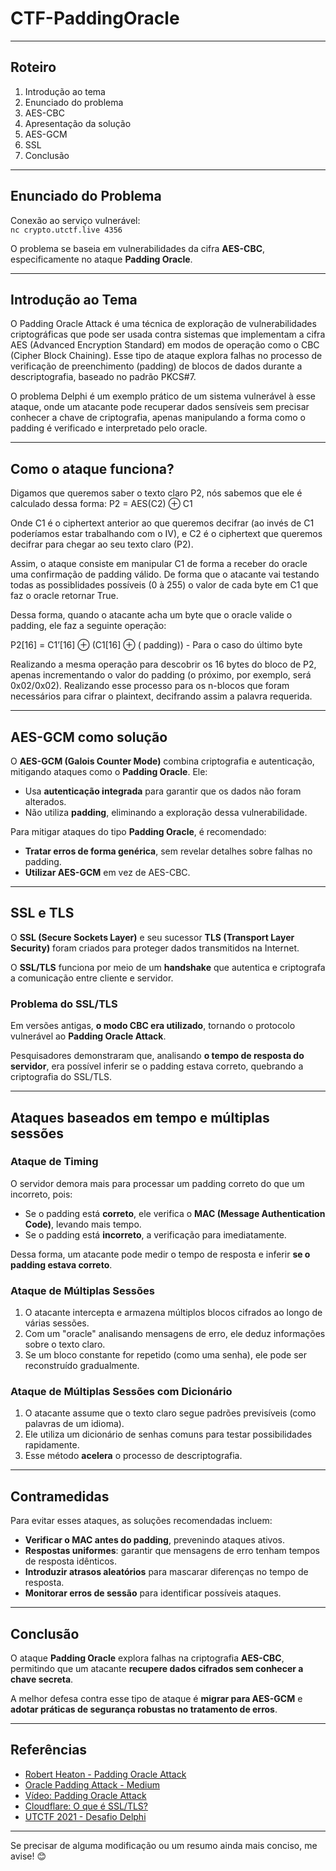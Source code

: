 # CTF-PaddingOracle
---

## **Roteiro**  
1. Introdução ao tema  
2. Enunciado do problema  
3. AES-CBC  
4. Apresentação da solução  
5. AES-GCM  
6. SSL  
7. Conclusão  

---

## **Enunciado do Problema**  
Conexão ao serviço vulnerável:  
`nc crypto.utctf.live 4356`

O problema se baseia em vulnerabilidades da cifra **AES-CBC**, especificamente no ataque **Padding Oracle**.

---

## **Introdução ao Tema**  
O Padding Oracle Attack é uma técnica de exploração de vulnerabilidades criptográficas que pode
ser usada contra sistemas que implementam a cifra AES (Advanced Encryption Standard) em modos
de operação como o CBC (Cipher Block Chaining).
Esse tipo de ataque explora falhas no processo de verificação de preenchimento (padding) de blocos de dados durante a descriptografia, baseado no padrão PKCS#7. 

O problema Delphi é um exemplo prático de um sistema vulnerável à esse ataque, onde um atacante pode recuperar dados sensíveis sem precisar conhecer a chave de criptografia, apenas manipulando a forma como o
padding é verificado e interpretado pelo oracle.

---

## **Como o ataque funciona?**  
Digamos que queremos saber o texto claro P2, nós sabemos que ele é calculado dessa forma:
P2 = AES(C2) ⊕ C1 

Onde C1 é o ciphertext anterior ao  que queremos decifrar 
(ao invés de C1 poderíamos estar trabalhando com o IV), e C2 é o ciphertext que queremos
decifrar para chegar ao seu texto claro (P2).

Assim, o ataque consiste em manipular C1 de forma a receber do oracle uma confirmação 
de padding válido. De forma que o atacante vai testando todas as possiblidades possíveis 
(0 à 255) o valor de cada byte em C1 que faz o oracle retornar True.

Dessa forma, quando o atacante acha um byte que o oracle valide o padding, ele faz a seguinte
operação:

P2[16] = C1’[16] ⊕ (C1[16]  ⊕ ( padding)) - Para o caso do último byte

Realizando a mesma operação para descobrir os 16 bytes do bloco de P2, 
apenas incrementando o valor do padding (o próximo, por exemplo, será 0x02/0x02). 
Realizando esse processo para os n-blocos que foram necessários para cifrar o plaintext,
decifrando assim a palavra requerida.

---

## **AES-GCM como solução**  
O **AES-GCM (Galois Counter Mode)** combina criptografia e autenticação, mitigando ataques como o **Padding Oracle**. Ele:  
- Usa **autenticação integrada** para garantir que os dados não foram alterados.  
- Não utiliza **padding**, eliminando a exploração dessa vulnerabilidade.  

Para mitigar ataques do tipo **Padding Oracle**, é recomendado:  
- **Tratar erros de forma genérica**, sem revelar detalhes sobre falhas no padding.  
- **Utilizar AES-GCM** em vez de AES-CBC.  

---

## **SSL e TLS**  
O **SSL (Secure Sockets Layer)** e seu sucessor **TLS (Transport Layer Security)** foram criados para proteger dados transmitidos na Internet.  

O **SSL/TLS** funciona por meio de um **handshake** que autentica e criptografa a comunicação entre cliente e servidor.  

### **Problema do SSL/TLS**  
Em versões antigas, **o modo CBC era utilizado**, tornando o protocolo vulnerável ao **Padding Oracle Attack**.  

Pesquisadores demonstraram que, analisando **o tempo de resposta do servidor**, era possível inferir se o padding estava correto, quebrando a criptografia do SSL/TLS.

---

## **Ataques baseados em tempo e múltiplas sessões**  

### **Ataque de Timing**  
O servidor demora mais para processar um padding correto do que um incorreto, pois:  
- Se o padding está **correto**, ele verifica o **MAC (Message Authentication Code)**, levando mais tempo.  
- Se o padding está **incorreto**, a verificação para imediatamente.  

Dessa forma, um atacante pode medir o tempo de resposta e inferir **se o padding estava correto**.

### **Ataque de Múltiplas Sessões**  
1. O atacante intercepta e armazena múltiplos blocos cifrados ao longo de várias sessões.  
2. Com um "oracle" analisando mensagens de erro, ele deduz informações sobre o texto claro.  
3. Se um bloco constante for repetido (como uma senha), ele pode ser reconstruído gradualmente.  

### **Ataque de Múltiplas Sessões com Dicionário**  
1. O atacante assume que o texto claro segue padrões previsíveis (como palavras de um idioma).  
2. Ele utiliza um dicionário de senhas comuns para testar possibilidades rapidamente.  
3. Esse método **acelera** o processo de descriptografia.  

---

## **Contramedidas**  
Para evitar esses ataques, as soluções recomendadas incluem:  
- **Verificar o MAC antes do padding**, prevenindo ataques ativos.  
- **Respostas uniformes**: garantir que mensagens de erro tenham tempos de resposta idênticos.  
- **Introduzir atrasos aleatórios** para mascarar diferenças no tempo de resposta.  
- **Monitorar erros de sessão** para identificar possíveis ataques.  

---

## **Conclusão**  
O ataque **Padding Oracle** explora falhas na criptografia **AES-CBC**, permitindo que um atacante **recupere dados cifrados sem conhecer a chave secreta**.  

A melhor defesa contra esse tipo de ataque é **migrar para AES-GCM** e **adotar práticas de segurança robustas no tratamento de erros**.

---

## **Referências**  
- [Robert Heaton - Padding Oracle Attack](https://robertheaton.com/2013/07/29/padding-oracle-attack/)  
- [Oracle Padding Attack - Medium](https://medium.com/@masjadaan/oracle-padding-attack-a61369993c86)  
- [Vídeo: Padding Oracle Attack](https://www.youtube.com/watch?v=lkPBTJ3yiCI)  
- [Cloudflare: O que é SSL/TLS?](https://www.cloudflare.com/pt-br/learning/ssl/what-is-ssl/)  
- [UTCTF 2021 - Desafio Delphi](https://github.com/utisss/UTCTF-21/tree/main/crypto-delphi)  

---

Se precisar de alguma modificação ou um resumo ainda mais conciso, me avise! 😊

